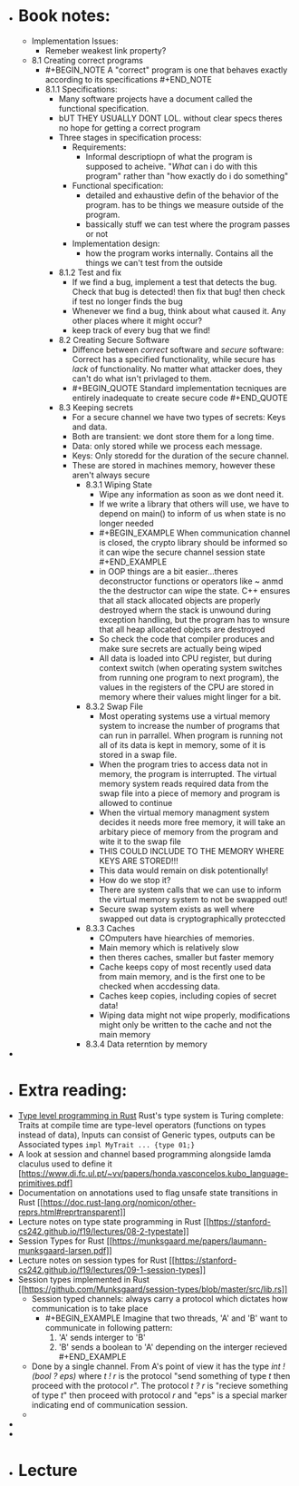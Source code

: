 - # Book notes:
	- Implementation Issues:
		- Remeber weakest link property?
	- 8.1 Creating correct programs
		- #+BEGIN_NOTE
		  A "correct" program is one that behaves exactly according to its specifications
		  #+END_NOTE
		- 8.1.1 Specifications:
			- Many software projects have a document called the functional specification.
			- bUT THEY USUALLY DONT LOL. without clear specs theres no hope for getting a correct program
			- Three stages in specification process:
				- Requirements:
					- Informal descriptiopn of what the program is supposed to acheive. "*What* can i do with this program" rather than "how exactly do i do something"
				- Functional specification:
					- detailed and exhaustive defin of the behavior of the program. has to be things we measure outside of the program.
					- bassically stuff we can test where the program passes or not
				- Implementation design:
					- how the program works internally. Contains all the things we can't test from the outside
			- 8.1.2 Test and fix
				- If we find a bug, implement a test that detects the bug. Check that bug is detected! then fix that bug! then check if test no longer finds the bug
				- Whenever we find a bug, think about what caused it. Any other places where it might occur?
				- keep track of every bug that we find!
			- 8.2 Creating Secure Software
				- Diffence between *correct* software and *secure* software: Correct has a specified functionality, while secure has *lack* of functionality. No matter what attacker does, they can't do what isn't privlaged to them.
				- #+BEGIN_QUOTE
				  Standard implementation tecniques are entirely inadequate to create secure code
				  #+END_QUOTE
			- 8.3 Keeping secrets
				- For a secure channel we have two types of secrets: Keys and data.
				- Both are transient: we dont store them for a long time.
				- Data: only stored while we process each message.
				- Keys: Only storedd for the duration of the secure channel.
				- These are stored in machines memory, however these aren't always secure
					- 8.3.1 Wiping State
						- Wipe any information as soon as we dont need it.
						- If we write a library that others will use, we have to depend on main() to inform of us when state is no longer needed
						- #+BEGIN_EXAMPLE
						  When communication channel is closed, the crypto library should be informed so it can wipe the secure channel session state  
						  #+END_EXAMPLE
						- in OOP things are a bit easier...theres deconstructor functions or operators like ~ anmd the the destructor can wipe the state. C++ ensures that all stack allocated objects are properly destroyed whern the stack is unwound during exception handling, but the program has to wnsure that all heap allocated objects are destroyed
						- So check the code that compiler produces and make sure secrets are actually being wiped
						- All data is loaded into CPU register, but during context switch (when operating system switches from running one program to next program), the values in the registers of the CPU are stored in memory where their values might linger for a bit.
					- 8.3.2 Swap File
						- Most operating systems use a virtual memory system to increase the number of programs that can run in parrallel. When program is running not all of its data is kept in memory, some of it is stored in a swap file.
						- When the program tries to access data not in memory, the program is interrupted. The virtual memory system reads required data from the swap file into a piece of memory and program is allowed to continue
						- When the virtual memory managment system decides it needs more free memory, it will take an arbitary piece of memory from the program and wite it to the swap file
						- THIS COULD INCLUDE TO THE MEMORY WHERE KEYS ARE STORED!!!
						- This data would remain on disk potentionally!
						- How do we stop it?
						- There are system calls that we can use to inform the virtual memory system to not be swapped out!
						- Secure swap system exists as well where swapped out data is cryptographically proteccted
					- 8.3.3 Caches
						- COmputers have hiearchies of memories.
						- Main memory which is relatively slow
						- then theres caches, smaller but faster memory
						- Cache keeps copy of most recently used data from main memory, and is the first one to be checked when accdessing data.
						- Caches keep copies, including copies of secret data!
						- Wiping data might not wipe properly, modifications might only be written to the cache and not the main memory
					- 8.3.4 Data reterntion by memory
-
- # Extra reading:
- [Type level programming in Rust](https://willcrichton.net/notes/type-level-programming/) Rust's type system is Turing complete: Traits at compile time are type-level operators (functions on types instead of data), Inputs can consist of Generic types, outputs can be Associated types `impl MyTrait ... {type 01;}`
- A look at session and channel based programming alongside lamda claculus used to define it [https://www.di.fc.ul.pt/~vv/papers/honda.vasconcelos.kubo_language-primitives.pdf]
- Documentation on annotations used to flag unsafe state transitions in Rust [[https://doc.rust-lang.org/nomicon/other-reprs.html#reprtransparent]]
- Lecture notes on type state programming in Rust [[https://stanford-cs242.github.io/f19/lectures/08-2-typestate]]
- Session Types for Rust [[https://munksgaard.me/papers/laumann-munksgaard-larsen.pdf]]
- Lecture notes on session types for Rust [[https://stanford-cs242.github.io/f19/lectures/09-1-session-types]]
- Session types implemented in Rust [[https://github.com/Munksgaard/session-types/blob/master/src/lib.rs]]
	- Session typed channels: always carry a protocol which dictates how communication is to take place
		- #+BEGIN_EXAMPLE
		  Imagine that two threads, 'A' and 'B' want to communicate in following pattern:
		   1. 'A' sends interger to 'B'
		  2. 'B' sends a boolean to 'A' depending on the interger recieved
		  #+END_EXAMPLE
	- Done by a single channel. From A's point of view it has the type *int ! (bool ? eps)*  where *t ! r* is the protocol "send something of type *t* then proceed with the protocol *r*". The protocol *t ? r* is "recieve something of type *t*" then proceed with protocol *r* and "eps" is a special marker indicating end of communication session.
	-
-
-
- # Lecture
